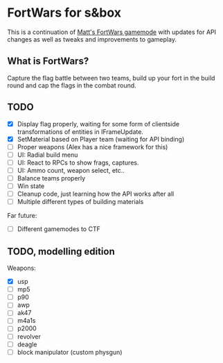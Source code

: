 # FortWars for s&box
 
This is a continuation of [Matt's FortWars gamemode](https://github.com/themasterminds/sbox-fortwars) with updates for API changes as well as tweaks and improvements to gameplay.

## What is FortWars?

Capture the flag battle between two teams, build up your fort in the build round and cap the flags in the combat round.

## TODO

* [X] Display flag properly, waiting for some form of clientside transformations of entities in IFrameUpdate.
* [X] SetMaterial based on Player team (waiting for API binding)
* [ ] Proper weapons (Alex has a nice framework for this)
* [ ] UI: Radial build menu
* [ ] UI: React to RPCs to show frags, captures.
* [ ] UI: Ammo count, weapon select, etc..
* [ ] Balance teams properly
* [ ] Win state
* [ ] Cleanup code, just learning how the API works after all
* [ ] Multiple different types of building materials

Far future:

* [ ] Different gamemodes to CTF

## TODO, modelling edition

Weapons:
* [X] usp
* [ ] mp5
* [ ] p90
* [ ] awp
* [ ] ak47
* [ ] m4a1s
* [ ] p2000
* [ ] revolver
* [ ] deagle
* [ ] block manipulator (custom physgun)
